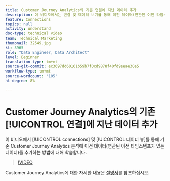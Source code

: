 ```yaml
---
title: Customer Journey Analytics의 기존 연결에 지난 데이터 추가
description: 이 비디오에서는 연결 및 데이터 보기를 통해 이전 데이터(연관된 이전 타임스탬프가 있는 데이터)를 기존 Adobe Customer Journey Analytics 분석에 추가하는 방법에 대해 알아보십시오.
feature: Connections
topics: null
activity: understand
doc-type: technical video
team: Technical Marketing
thumbnail: 32549.jpg
kt: 3965
role: "Data Engineer, Data Architect"
level: Beginner
translation-type: tm+mt
source-git-commit: ec3697dd60161b59b7f0cd9878f40fd9eeae30e5
workflow-type: tm+mt
source-wordcount: '105'
ht-degree: 8%

---
```



# Customer Journey Analytics의 기존 [!UICONTROL 연결]에 지난 데이터 추가

이 비디오에서 [!UICONTROL connections] 및 [!UICONTROL 데이터 뷰]를 통해 기존 Customer Journey Analytics 분석에 이전 데이터(연관된 이전 타임스탬프가 있는 데이터)를 추가하는 방법에 대해 학습합니다.

>[!VIDEO](https://video.tv.adobe.com/v/32549/?quality=12)

Customer Journey Analytics에 대한 자세한 내용은 [설명서](https://docs.adobe.com/content/help/ko-KR/analytics-platform/using/cja-landing.html)를 참조하십시오.
